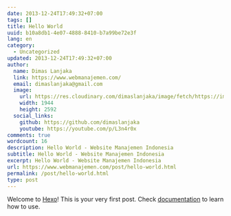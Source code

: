 ```yaml
---
date: 2013-12-24T17:49:32+07:00
tags: []
title: Hello World
uuid: b10a8db1-4e07-4888-8410-b7a99be72e3f
lang: en
category:
  - Uncategorized
updated: 2013-12-24T17:49:32+07:00
author:
  name: Dimas Lanjaka
  link: https://www.webmanajemen.com/
  email: dimaslanjaka@gmail.com
  image:
    url: https://res.cloudinary.com/dimaslanjaka/image/fetch/https://imgdb.net/images/3600.jpg
    width: 1944
    height: 2592
  social_links:
    github: https://github.com/dimaslanjaka
    youtube: https://youtube.com/p/L3n4r0x
comments: true
wordcount: 16
description: Hello World - Website Manajemen Indonesia
subtitle: Hello World - Website Manajemen Indonesia
excerpt: Hello World - Website Manajemen Indonesia
url: https://www.webmanajemen.com/post/hello-world.html
permalink: /post/hello-world.html
type: post
---
```


Welcome to [Hexo](http://zespia.tw/hexo)! This is your very first post. Check [documentation](http://zespia.tw/hexo/docs) to learn how to use.